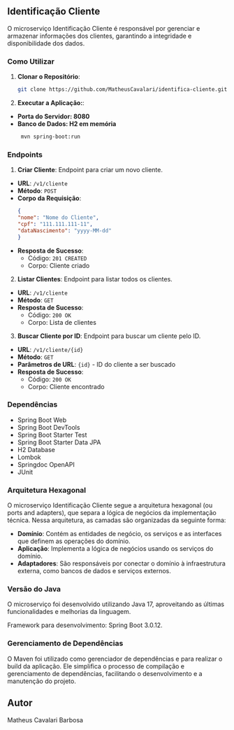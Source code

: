 ## Identificação Cliente

O microserviço Identificação Cliente é responsável por gerenciar e armazenar informações dos clientes, garantindo a integridade e disponibilidade dos dados.

### Como Utilizar

1. **Clonar o Repositório**:
   ```sh
   git clone https://github.com/MatheusCavalari/identifica-cliente.git

2. **Executar a Aplicação:**:
- **Porta do Servidor: 8080**
- **Banco de Dados: H2 em memória**
   ```sh
    mvn spring-boot:run

### Endpoints

1. **Criar Cliente**: Endpoint para criar um novo cliente.
- **URL**: `/v1/cliente`
- **Método**: `POST`
- **Corpo da Requisição**:
  ```json
  {
  "nome": "Nome do Cliente",
  "cpf": "111.111.111-11",
  "dataNascimento": "yyyy-MM-dd"
  }
  ```
- **Resposta de Sucesso**:
    - Código: `201 CREATED`
    - Corpo: Cliente  criado

2. **Listar Clientes**: Endpoint para listar todos os clientes.
- **URL**: `/v1/cliente`
- **Método**: `GET`
- **Resposta de Sucesso**:
    - Código: `200 OK`
    - Corpo: Lista de clientes

3. **Buscar Cliente  por ID**: Endpoint para buscar um cliente pelo ID.
- **URL**: `/v1/cliente/{id}`
- **Método**: `GET`
- **Parâmetros de URL**: `{id}` - ID do cliente a ser buscado
- **Resposta de Sucesso**:
    - Código: `200 OK`
    - Corpo: Cliente encontrado

### Dependências

- Spring Boot Web
- Spring Boot DevTools
- Spring Boot Starter Test
- Spring Boot Starter Data JPA
- H2 Database
- Lombok
- Springdoc OpenAPI
- JUnit

### Arquitetura Hexagonal

O microserviço Identificação Cliente segue a arquitetura hexagonal (ou ports and adapters), que separa a lógica de negócios da implementação técnica. Nessa arquitetura, as camadas são organizadas da seguinte forma:
- **Domínio**: Contém as entidades de negócio, os serviços e as interfaces que definem as operações do domínio.
- **Aplicação**: Implementa a lógica de negócios usando os serviços do domínio.
- **Adaptadores**: São responsáveis por conectar o domínio à infraestrutura externa, como bancos de dados e serviços externos.

### Versão do Java

O microserviço foi desenvolvido utilizando Java 17, aproveitando as últimas funcionalidades e melhorias da linguagem.

Framework para desenvolvimento: Spring Boot 3.0.12.

### Gerenciamento de Dependências

O Maven foi utilizado como gerenciador de dependências e para realizar o build da aplicação. Ele simplifica o processo de compilação e gerenciamento de dependências, facilitando o desenvolvimento e a manutenção do projeto.

## Autor

Matheus Cavalari Barbosa
